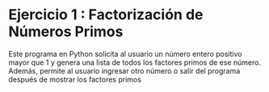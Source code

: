 # Ejercicio 1 : Factorización de Números Primos
Este programa en Python solicita al usuario un número entero positivo mayor que 1 y genera una lista de todos los factores primos de ese número. Además, permite al usuario ingresar otro número o salir del programa después de mostrar los factores primos
